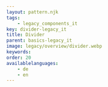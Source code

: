 ```yaml
---
layout: pattern.njk
tags: 
    - legacy_components_it
key: divider-legacy_it
title: Divider
parent: basics-legacy_it
image: legacy/overview/divider.webp
keywords: 
order: 20
availablelanguages: 
    - de
    - en
---
```

